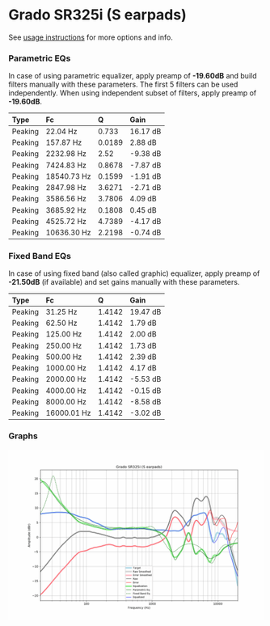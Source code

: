 # Grado SR325i (S earpads)
See [usage instructions](https://github.com/jaakkopasanen/AutoEq#usage) for more options and info.

### Parametric EQs
In case of using parametric equalizer, apply preamp of **-19.60dB** and build filters manually
with these parameters. The first 5 filters can be used independently.
When using independent subset of filters, apply preamp of **-19.60dB**.

| Type    | Fc          |      Q | Gain     |
|:--------|:------------|:-------|:---------|
| Peaking | 22.04 Hz    | 0.733  | 16.17 dB |
| Peaking | 157.87 Hz   | 0.0189 | 2.88 dB  |
| Peaking | 2232.98 Hz  | 2.52   | -9.38 dB |
| Peaking | 7424.83 Hz  | 0.8678 | -7.87 dB |
| Peaking | 18540.73 Hz | 0.1599 | -1.91 dB |
| Peaking | 2847.98 Hz  | 3.6271 | -2.71 dB |
| Peaking | 3586.56 Hz  | 3.7806 | 4.09 dB  |
| Peaking | 3685.92 Hz  | 0.1808 | 0.45 dB  |
| Peaking | 4525.72 Hz  | 4.7389 | -4.17 dB |
| Peaking | 10636.30 Hz | 2.2198 | -0.74 dB |

### Fixed Band EQs
In case of using fixed band (also called graphic) equalizer, apply preamp of **-21.50dB**
(if available) and set gains manually with these parameters.

| Type    | Fc          |      Q | Gain     |
|:--------|:------------|:-------|:---------|
| Peaking | 31.25 Hz    | 1.4142 | 19.47 dB |
| Peaking | 62.50 Hz    | 1.4142 | 1.79 dB  |
| Peaking | 125.00 Hz   | 1.4142 | 2.00 dB  |
| Peaking | 250.00 Hz   | 1.4142 | 1.73 dB  |
| Peaking | 500.00 Hz   | 1.4142 | 2.39 dB  |
| Peaking | 1000.00 Hz  | 1.4142 | 4.17 dB  |
| Peaking | 2000.00 Hz  | 1.4142 | -5.53 dB |
| Peaking | 4000.00 Hz  | 1.4142 | -0.15 dB |
| Peaking | 8000.00 Hz  | 1.4142 | -8.58 dB |
| Peaking | 16000.01 Hz | 1.4142 | -3.02 dB |

### Graphs
![](./Grado%20SR325i%20(S%20earpads).png)